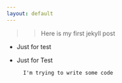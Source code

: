 ```yaml
---
layout: default
---
```

>> Here is my first jekyll post  
  
+ Just for test  
* Just for Test  
  
        I'm trying to write some code  